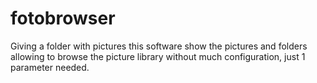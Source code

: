 fotobrowser
===========

Giving a folder with pictures this software show the pictures and folders allowing to browse the picture library without much configuration, just 1 parameter needed.
